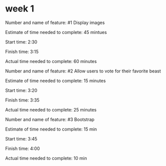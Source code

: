 # week 1

Number and name of feature: #1 Display images

Estimate of time needed to complete: 45 mintues

Start time: 2:30

Finish time: 3:15

Actual time needed to complete: 60 minutes

Number and name of feature: #2 Allow users to vote for their favorite beast

Estimate of time needed to complete: 15 minutes

Start time: 3:20

Finish time: 3:35

Actual time needed to complete: 25 minutes

Number and name of feature: #3 Bootstrap

Estimate of time needed to complete: 15 min

Start time: 3:45

Finish time: 4:00

Actual time needed to complete: 10 min
